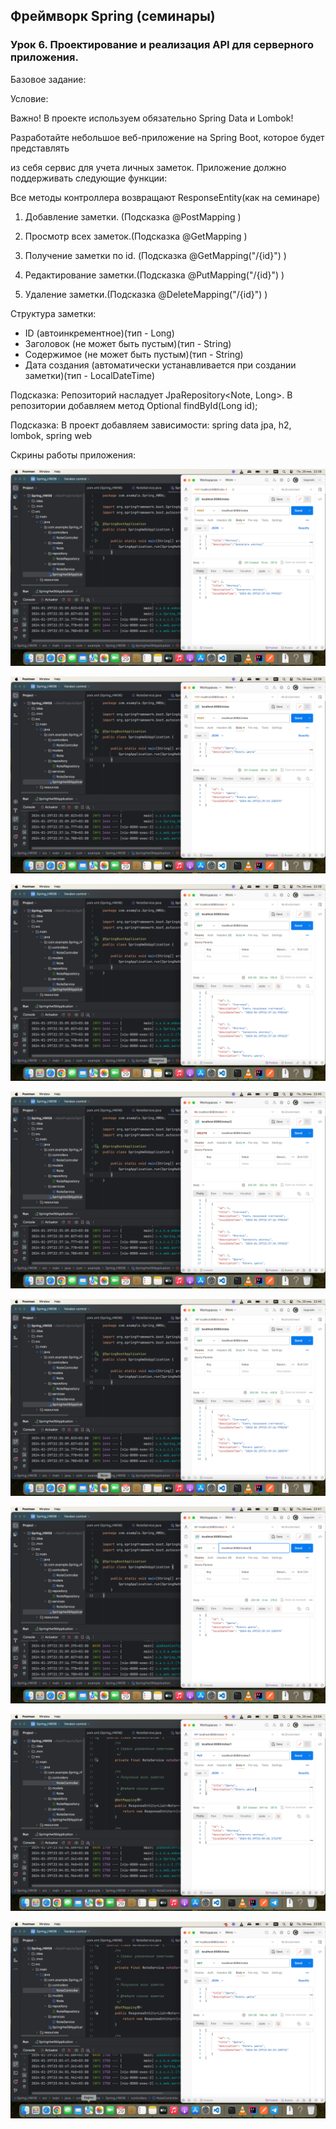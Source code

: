 ## Фреймворк Spring (семинары)

### Урок 6. Проектирование и реализация API для серверного приложения.

Базовое задание:

Условие:

Важно! В проекте используем обязательно Spring Data и Lombok!

Разработайте небольшое веб-приложение на Spring Boot, которое будет представлять 

из себя сервис для учета личных заметок. Приложение должно поддерживать следующие функции:

Все методы контроллера возвращают ResponseEntity(как на семинаре)

1. Добавление заметки. (Подсказка @PostMapping )
   
2. Просмотр всех заметок.(Подсказка @GetMapping )
   
3. Получение заметки по id. (Подсказка @GetMapping("/{id}") )
   
4. Редактирование заметки.(Подсказка @PutMapping("/{id}") )
 
5. Удаление заметки.(Подсказка @DeleteMapping("/{id}") )
    
Структура заметки:
- ID (автоинкрементное)(тип - Long)
- Заголовок (не может быть пустым)(тип - String)
- Содержимое (не может быть пустым)(тип - String)
- Дата создания (автоматически устанавливается при создании заметки)(тип - LocalDateTime)

Подсказка:
Репозиторий насладует JpaRepository<Note, Long>. В репозитории добавляем метод Optional<Note> findById(Long id);

Подсказка:
В проект добавляем зависимости: spring data jpa, h2, lombok, spring web

Скрины работы приложения:

![1](https://github.com/PavelLogeiko/Spring_HW06/blob/main/images/1.png)

![2](https://github.com/PavelLogeiko/Spring_HW06/blob/main/images/2.png)

![3](https://github.com/PavelLogeiko/Spring_HW06/blob/main/images/3.png)

![4](https://github.com/PavelLogeiko/Spring_HW06/blob/main/images/4.png)

![5](https://github.com/PavelLogeiko/Spring_HW06/blob/main/images/5.png)

![6](https://github.com/PavelLogeiko/Spring_HW06/blob/main/images/6.png)

![7](https://github.com/PavelLogeiko/Spring_HW06/blob/main/images/7.png)

![8](https://github.com/PavelLogeiko/Spring_HW06/blob/main/images/8.png)
